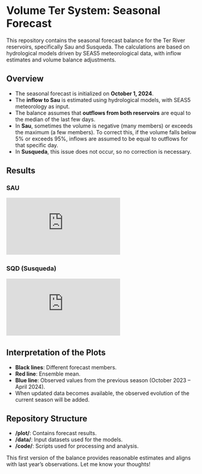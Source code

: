 # Volume Ter System: Seasonal Forecast

This repository contains the seasonal forecast balance for the Ter River reservoirs, specifically Sau and Susqueda. The calculations are based on hydrological models driven by SEAS5 meteorological data, with inflow estimates and volume balance adjustments.

## Overview

- The seasonal forecast is initialized on **October 1, 2024**.
- The **inflow to Sau** is estimated using hydrological models, with SEAS5 meteorology as input.
- The balance assumes that **outflows from both reservoirs** are equal to the median of the last few days.
- In **Sau**, sometimes the volume is negative (many members) or exceeds the maximum (a few members). To correct this, if the volume falls below 5% or exceeds 95%, inflows are assumed to be equal to outflows for that specific day.
- In **Susqueda**, this issue does not occur, so no correction is necessary.

## Results

### SAU
![SAU Forecast](https://github.com/danielmerbet/volume_ter/blob/main/plot/3_forecast_sau.pdf)

### SQD (Susqueda)
![SQD Forecast](https://github.com/danielmerbet/volume_ter/blob/main/plot/3_forecast_sqd.pdf)

## Interpretation of the Plots
- **Black lines**: Different forecast members.
- **Red line**: Ensemble mean.
- **Blue line**: Observed values from the previous season (October 2023 – April 2024).
- When updated data becomes available, the observed evolution of the current season will be added.

## Repository Structure
- **/plot/**: Contains forecast results.
- **/data/**: Input datasets used for the models.
- **/code/**: Scripts used for processing and analysis.

This first version of the balance provides reasonable estimates and aligns with last year’s observations. Let me know your thoughts!

